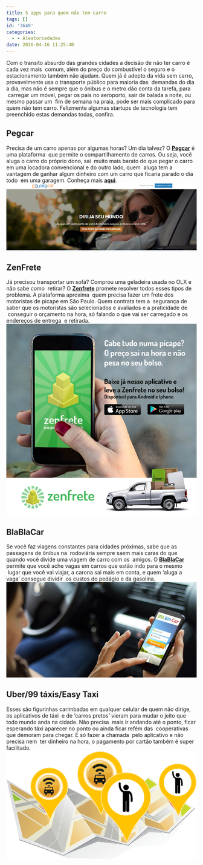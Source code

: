 ```yaml
---
title: 5 apps para quem não tem carro
tags: []
id: '3649'
categories:
  - - Aleatoriedades
date: 2016-04-16 11:25:40
---
```


Com o transito absurdo das grandes cidades a decisão de não ter carro é cada vez mais  comum, além do preço do combustível o seguro e o estacionamento também não ajudam. Quem já é adepto da vida sem carro, provavelmente usa o transporte público para maioria das  demandas do dia a dia, mas não é sempre que o ônibus e o metro dão conta da tarefa, para  carregar um móvel, pegar os pais no aeroporto, sair de balada a noite, ou mesmo passar um  fim de semana na praia, pode ser mais complicado para quem não tem carro. Felizmente algumas startups de tecnologia tem preenchido estas demandas todas, confira.

## Pegcar

Precisa de um carro apenas por algumas horas? Um dia talvez? O **[Pegcar](https://pegcar.com/)** é uma plataforma  que permite o compartilhamento de carros. Ou seja, você aluga o carro do próprio dono, sai  muito mais barato do que pegar o carro em uma locadora convencional e do outro lado, quem  aluga tem a vantagem de ganhar algum dinheiro com um carro que ficaria parado o dia todo  em uma garagem. Conheça mais **[aqui](https://pegcar.com/)**. [![pegcar - aluguel de carro](/images/2016/04/pegcar.png)](/images/2016/04/pegcar.png)

## ZenFrete

Já precisou transportar um sofá? Comprou uma geladeira usada no OLX e não sabe como  retirar? O **[Zenfrete](http://www.zenfrete.com.br/)** promete resolver todos esses tipos de problema. A plataforma aproxima  quem precisa fazer um frete dos motoristas de picape em São Paulo. Quem contrata tem a  segurança de saber que os motoristas são selecionados e avaliados e a praticidade de  conseguir o orçamento na hora, só falando o que vai ser carregado e os endereços de entrega  e retirada. [![ZenFrete - aplicativo ](/images/2016/04/app-ZenFrete.png)](/images/2016/04/app-ZenFrete.png)

## BlaBlaCar

Se você faz viagens constantes para cidades próximas, sabe que as passagens de ônibus na  rodoviária sempre saem mais caras do que quando você divide uma viagem de carro com os  amigos. O **[BlaBlaCar](https://www.blablacar.com.br/)** permite que você ache vagas em carros que estão indo para o mesmo  lugar que você vai viajar, a carona sai mais em conta, e quem ‘aluga a vaga’ consegue dividir  os custos do pedágio e da gasolina. [![app BlaBlaCar](/images/2016/04/Blablacar.jpg)](/images/2016/04/Blablacar.jpg)

## Uber/99 táxis/Easy Taxi

Esses são figurinhas carimbadas em qualquer celular de quem não dirige, os aplicativos de táxi  e de ‘carros pretos’ vieram para mudar o jeito que todo mundo anda na cidade. Não precisa  mais ir andando até o ponto, ficar esperando táxi aparecer no ponto ou ainda ficar refém das  cooperativas que demoram para chegar. É só fazer a chamada  pelo aplicativo e não precisa nem  ter dinheiro na hora, o pagamento por cartão também é super facilitado. [![app de táxi e uber](/images/2016/04/Uber-99-táxi-easy-táxi.png)](/images/2016/04/Uber-99-táxi-easy-táxi.png)

